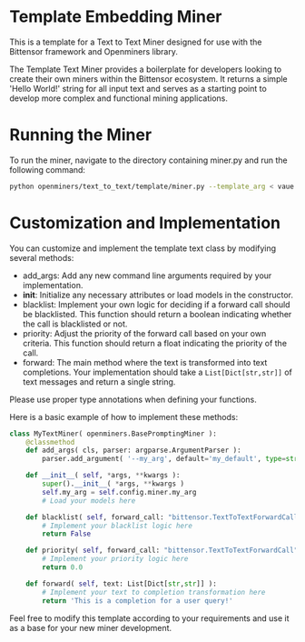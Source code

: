 # Template Embedding Miner

This is a template for a Text to Text Miner designed for use with the Bittensor framework and Openminers library.

The Template Text Miner provides a boilerplate for developers looking to create their own miners within the Bittensor ecosystem. It returns a simple 'Hello World!' string for all input text and serves as a starting point to develop more complex and functional mining applications.

# Running the Miner

To run the miner, navigate to the directory containing miner.py and run the following command:

```bash
python openminers/text_to_text/template/miner.py --template_arg < vaue >
```

# Customization and Implementation

You can customize and implement the template text class by modifying several methods:

- add_args: Add any new command line arguments required by your implementation.
- __init__: Initialize any necessary attributes or load models in the constructor.
- blacklist: Implement your own logic for deciding if a forward call should be blacklisted. This function should return a boolean indicating whether the call is blacklisted or not.
- priority: Adjust the priority of the forward call based on your own criteria. This function should return a float indicating the priority of the call.
- forward: The main method where the text is transformed into text completions. Your implementation should take a `List[Dict[str,str]]` of text messages and return a single string.

Please use proper type annotations when defining your functions.

Here is a basic example of how to implement these methods:

```python
class MyTextMiner( openminers.BasePromptingMiner ):
    @classmethod
    def add_args( cls, parser: argparse.ArgumentParser ):
        parser.add_argument( '--my_arg', default='my_default', type=str, help='My custom argument.' )

    def __init__( self, *args, **kwargs ):
        super().__init__( *args, **kwargs )
        self.my_arg = self.config.miner.my_arg
        # Load your models here

    def blacklist( self, forward_call: "bittensor.TextToTextForwardCall" ) -> Union[ Tuple[bool, str], bool ]:
        # Implement your blacklist logic here
        return False

    def priority( self, forward_call: "bittensor.TextToTextForwardCall" ) -> float:
        # Implement your priority logic here
        return 0.0

    def forward( self, text: List[Dict[str,str]] ):
        # Implement your text to completion transformation here
        return 'This is a completion for a user query!'
```

Feel free to modify this template according to your requirements and use it as a base for your new miner development.